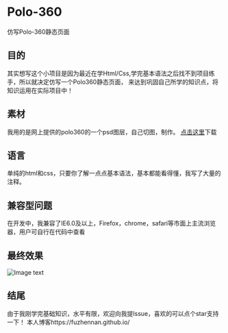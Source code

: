 # Polo-360
仿写Polo-360静态页面
## 目的
其实想写这个小项目是因为最近在学Html/Css,学完基本语法之后找不到项目练手，所以就决定仿写一个Polo360静态页面，
来达到巩固自己所学的知识点，将知识运用在实际项目中！

## 素材
我用的是网上提供的polo360的一个psd图层，自己切图，制作。
[点击这里](https://assets.hongkiat.com/uploads/psd-template-polo360/polo360.zip)下载

## 语言
单纯的html和css，只要你了解一点点基本语法，基本都能看得懂，我写了大量的注释。

## 兼容型问题
在开发中，我兼容了IE6.0及以上，Firefox，chrome，safari等市面上主流浏览器，用户可自行在代码中查看

## 最终效果
![Image text](https://upload-images.jianshu.io/upload_images/13168971-f90f0dc6dc1203fe.png?imageMogr2/auto-orient/strip%7CimageView2/2/w/1000/format/webp)


## 结尾
由于我刚学完基础知识，水平有限，欢迎向我提Issue，喜欢的可以点个star支持一下！  本人博客https://fuzhennan.github.io/

